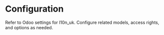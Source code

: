 # Configuration

Refer to Odoo settings for l10n_uk. Configure related models, access rights, and options as needed.
